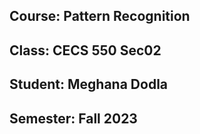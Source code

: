 ## Course: Pattern Recognition
## Class: CECS 550 Sec02
## Student:  Meghana Dodla
## Semester: Fall 2023
